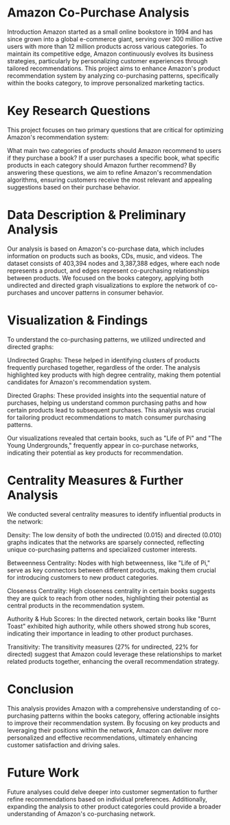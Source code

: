 # Amazon Co-Purchase Analysis
Introduction
Amazon started as a small online bookstore in 1994 and has since grown into a global e-commerce giant, serving over 300 million active users with more than 12 million products across various categories. To maintain its competitive edge, Amazon continuously evolves its business strategies, particularly by personalizing customer experiences through tailored recommendations. This project aims to enhance Amazon's product recommendation system by analyzing co-purchasing patterns, specifically within the books category, to improve personalized marketing tactics.

# Key Research Questions
This project focuses on two primary questions that are critical for optimizing Amazon's recommendation system:

What main two categories of products should Amazon recommend to users if they purchase a book?
If a user purchases a specific book, what specific products in each category should Amazon further recommend?
By answering these questions, we aim to refine Amazon's recommendation algorithms, ensuring customers receive the most relevant and appealing suggestions based on their purchase behavior.

# Data Description & Preliminary Analysis
Our analysis is based on Amazon's co-purchase data, which includes information on products such as books, CDs, music, and videos. The dataset consists of 403,394 nodes and 3,387,388 edges, where each node represents a product, and edges represent co-purchasing relationships between products. We focused on the books category, applying both undirected and directed graph visualizations to explore the network of co-purchases and uncover patterns in consumer behavior.

# Visualization & Findings
To understand the co-purchasing patterns, we utilized undirected and directed graphs:

Undirected Graphs: These helped in identifying clusters of products frequently purchased together, regardless of the order. The analysis highlighted key products with high degree centrality, making them potential candidates for Amazon's recommendation system.

Directed Graphs: These provided insights into the sequential nature of purchases, helping us understand common purchasing paths and how certain products lead to subsequent purchases. This analysis was crucial for tailoring product recommendations to match consumer purchasing patterns.

Our visualizations revealed that certain books, such as "Life of Pi" and "The Young Undergrounds," frequently appear in co-purchase networks, indicating their potential as key products for recommendation.

# Centrality Measures & Further Analysis
We conducted several centrality measures to identify influential products in the network:

Density: The low density of both the undirected (0.015) and directed (0.010) graphs indicates that the networks are sparsely connected, reflecting unique co-purchasing patterns and specialized customer interests.

Betweenness Centrality: Nodes with high betweenness, like "Life of Pi," serve as key connectors between different products, making them crucial for introducing customers to new product categories.

Closeness Centrality: High closeness centrality in certain books suggests they are quick to reach from other nodes, highlighting their potential as central products in the recommendation system.

Authority & Hub Scores: In the directed network, certain books like "Burnt Toast" exhibited high authority, while others showed strong hub scores, indicating their importance in leading to other product purchases.

Transitivity: The transitivity measures (27% for undirected, 22% for directed) suggest that Amazon could leverage these relationships to market related products together, enhancing the overall recommendation strategy.

# Conclusion
This analysis provides Amazon with a comprehensive understanding of co-purchasing patterns within the books category, offering actionable insights to improve their recommendation system. By focusing on key products and leveraging their positions within the network, Amazon can deliver more personalized and effective recommendations, ultimately enhancing customer satisfaction and driving sales.

# Future Work
Future analyses could delve deeper into customer segmentation to further refine recommendations based on individual preferences. Additionally, expanding the analysis to other product categories could provide a broader understanding of Amazon's co-purchasing network.

